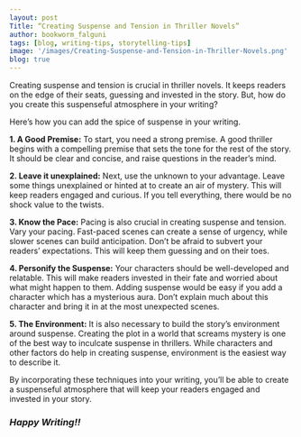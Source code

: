 ```yaml
---
layout: post
Title: “Creating Suspense and Tension in Thriller Novels”
author: bookworm_falguni
tags: [blog, writing-tips, storytelling-tips]
image: '/images/Creating-Suspense-and-Tension-in-Thriller-Novels.png'
blog: true
---
```

Creating suspense and tension is crucial in thriller novels. It keeps readers on the edge of their seats, guessing and invested in the story. But, how do you create this suspenseful atmosphere in your writing? 

Here’s how you can add the spice of suspense in your writing.

**1. A Good Premise:**
To start, you need a strong premise. A good thriller begins with a compelling premise that sets the tone for the rest of the story. It should be clear and concise, and raise questions in the reader’s mind.

**2. Leave it unexplained:**
Next, use the unknown to your advantage. Leave some things unexplained or hinted at to create an air of mystery. This will keep readers engaged and curious. If you tell everything, there would be no shock value to the twists. 

**3. Know the Pace:**
Pacing is also crucial in creating suspense and tension. Vary your pacing. Fast-paced scenes can create a sense of urgency, while slower scenes can build anticipation. Don’t be afraid to subvert your readers’ expectations. This will keep them guessing and on their toes.

**4. Personify the Suspense:**
Your characters should be well-developed and relatable. This will make readers invested in their fate and worried about what might happen to them. Adding suspense would be easy if you add a character which has a mysterious aura. Don’t explain much about this character and bring it in at the most unexpected scenes. 

**5. The Environment:** 
It is also necessary to build the story’s environment around suspense. Creating the plot in a world that screams mystery is one of the best way to inculcate suspense in thrillers. While characters and other factors do help in creating suspense, environment is the easiest way to describe it.

By incorporating these techniques into your writing, you’ll be able to create a suspenseful atmosphere that will keep your readers engaged and invested in your story.

### ***Happy Writing!!***
